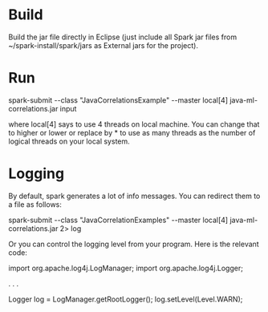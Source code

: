 
Build
=====

Build the jar file directly in Eclipse (just include all Spark jar files from
~/spark-install/spark/jars as External jars for the project).

Run
===

spark-submit --class "JavaCorrelationsExample" --master local[4] java-ml-correlations.jar input

where local[4] says to use 4 threads on local machine. You can change that to higher or lower
or replace by * to use as many threads as the number of logical threads on your local system.


Logging
=======

By default, spark generates a lot of info messages. You can redirect them to a file as follows:

spark-submit --class "JavaCorrelationExamples" --master local[4]  java-ml-correlations.jar 2> log

Or you can control the logging level from your program. Here is the relevant code:

import org.apache.log4j.LogManager;
import org.apache.log4j.Logger;

. . .

Logger log = LogManager.getRootLogger();
log.setLevel(Level.WARN);

